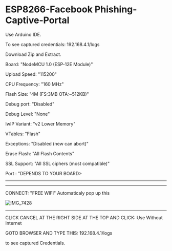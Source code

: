 # ESP8266-Facebook Phishing-Captive-Portal
Use Arduino IDE.

To see captured credentials: 192.168.4.1/logs

Download Zip and Extract.


Board: "NodeMCU 1.0 (ESP-12E Module)"


Upload Speed: "115200"


CPU Frequency: "160 MHz"


Flash Size: "4M (FS:3MB OTA:~512KB)"


Debug port: "Disabled"


Debug Level: "None"


IwIP Variant: "v2 Lower Memory"


VTables: "Flash"


Exceptions: "Disabled (new can abort)"


Erase Flash: "All Flash Contents"


SSL Support: "All SSL ciphers (most compatible)"


Port : "DEPENDS TO YOUR BOARD>
_________________________________________

_________________________________________


CONNECT: "FREE WIFI"
Automaticaly pop up this


![IMG_7428](https://user-images.githubusercontent.com/90843849/182630351-b6ba23dc-e0cf-4a2f-8392-912b5fe7ea28.PNG)
_________________________________________
CLICK CANCEL AT THE RIGHT SIDE AT THE TOP AND CLICK: Use Without Internet

GOTO BROWSER AND TYPE THIS: 192.168.4.1/logs 

to see captured Credentials.


